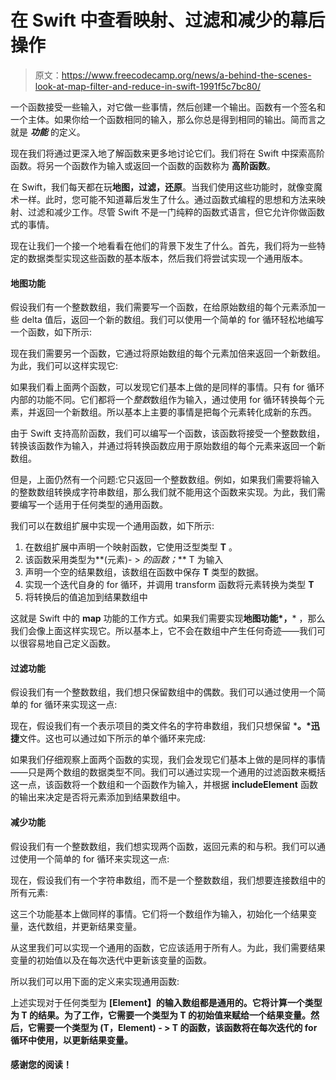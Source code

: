# 在 Swift 中查看映射、过滤和减少的幕后操作

> 原文：<https://www.freecodecamp.org/news/a-behind-the-scenes-look-at-map-filter-and-reduce-in-swift-1991f5c7bc80/>

一个函数接受一些输入，对它做一些事情，然后创建一个输出。函数有一个签名和一个主体。如果你给一个函数相同的输入，那么你总是得到相同的输出。简而言之就是 ***功能*** 的定义。

现在我们将通过更深入地了解函数来更多地讨论它们。我们将在 Swift 中探索高阶函数。将另一个函数作为输入或返回一个函数的函数称为 **高阶函数**。

在 Swift，我们每天都在玩**地图，过滤，还原**。当我们使用这些功能时，就像变魔术一样。此时，您可能不知道幕后发生了什么。通过函数式编程的思想和方法来映射、过滤和减少工作。尽管 Swift 不是一门纯粹的函数式语言，但它允许你做函数式的事情。

现在让我们一个接一个地看看在他们的背景下发生了什么。首先，我们将为一些特定的数据类型实现这些函数的基本版本，然后我们将尝试实现一个通用版本。

#### 地图功能

假设我们有一个整数数组，我们需要写一个函数，在给原始数组的每个元素添加一些 delta 值后，返回一个新的数组。我们可以使用一个简单的 for 循环轻松地编写一个函数，如下所示:

现在我们需要另一个函数，它通过将原始数组的每个元素加倍来返回一个新数组。为此，我们可以这样实现它:

如果我们看上面两个函数，可以发现它们基本上做的是同样的事情。只有 for 循环内部的功能不同。它们都将一个*整数*数组作为输入，通过使用 for 循环转换每个元素，并返回一个新数组。所以基本上主要的事情是把每个元素转化成新的东西。

由于 Swift 支持高阶函数，我们可以编写一个函数，该函数将接受一个整数数组，转换该函数作为输入，并通过将转换函数应用于原始数组的每个元素来返回一个新数组。

但是，上面仍然有一个问题:它只返回一个整数数组。例如，如果我们需要将输入的整数数组转换成字符串数组，那么我们就不能用这个函数来实现。为此，我们需要编写一个适用于任何类型的通用函数。

我们可以在数组扩展中实现一个通用函数，如下所示:

1.  在数组扩展中声明一个映射函数，它使用泛型类型 **T** 。
2.  该函数采用类型为**(元素)- > *的函数；*** T 为输入
3.  声明一个空的结果数组，该数组在函数中保存 **T** 类型的数据。
4.  实现一个迭代自身的 for 循环，并调用 transform 函数将元素转换为类型 **T**
5.  将转换后的值追加到结果数组中

这就是 Swift 中的 **map** 功能的工作方式。如果我们需要实现**地图功能*，*** ，那么我们会像上面这样实现它。所以基本上，它不会在数组中产生任何奇迹——我们可以很容易地自己定义函数。

#### 过滤功能

假设我们有一个整数数组，我们想只保留数组中的偶数。我们可以通过使用一个简单的 for 循环来实现这一点:

现在，假设我们有一个表示项目的类文件名的字符串数组，我们只想保留 ***。*迅捷**文件。这也可以通过如下所示的单个循环来完成:

如果我们仔细观察上面两个函数的实现，我们会发现它们基本上做的是同样的事情——只是两个数组的数据类型不同。我们可以通过实现一个通用的过滤函数来概括这一点，该函数将一个数组和一个函数作为输入，并根据 **includeElement** 函数的输出来决定是否将元素添加到结果数组中。

#### 减少功能

假设我们有一个整数数组，我们想实现两个函数，返回元素的和与积。我们可以通过使用一个简单的 for 循环来实现这一点:

现在，假设我们有一个字符串数组，而不是一个整数数组，我们想要连接数组中的所有元素:

这三个功能基本上做同样的事情。它们将一个数组作为输入，初始化一个结果变量，迭代数组，并更新结果变量。

从这里我们可以实现一个通用的函数，它应该适用于所有人。为此，我们需要结果变量的初始值以及在每次迭代中更新该变量的函数。

所以我们可以用下面的定义来实现通用函数:

上述实现对于任何类型为 **[Element】的输入数组都是通用的。它将计算一个类型为 **T** 的结果。为了工作，它需要一个类型为 **T** 的初始值来赋给一个结果变量。然后，它需要一个类型为 **(T，Element) - >** T 的函数，该函数将在每次迭代的 for 循环中使用，以更新结果变量。**

#### 感谢您的阅读！